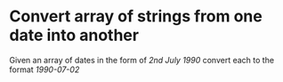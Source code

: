 # Convert array of strings from one date into another

Given an array of dates in the form of _2nd July 1990_ convert each to the format _1990-07-02_